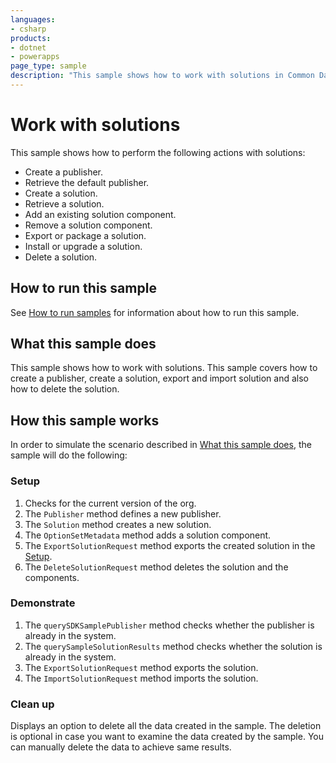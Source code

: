 ```yaml
---
languages:
- csharp
products:
- dotnet
- powerapps
page_type: sample
description: "This sample shows how to work with solutions in Common Data Service. [SOAP]"
---
```


# Work with solutions

This sample shows how to perform the following actions with solutions:

- Create a publisher.
- Retrieve the default publisher.
- Create a solution.
- Retrieve a solution.
- Add an existing solution component.
- Remove a solution component.
- Export or package a solution.
- Install or upgrade a solution.
- Delete a solution.

## How to run this sample

See [How to run samples](https://github.com/microsoft/PowerApps-Samples/blob/master/cds/README.md) for information about how to run this sample.

## What this sample does

This sample shows how to work with solutions. This sample covers how to create a publisher, create a solution, export and import solution and also how to delete the solution.

## How this sample works

In order to simulate the scenario described in [What this sample does](#what-this-sample-does), the sample will do the following:

### Setup

1. Checks for the current version of the org.
1. The `Publisher` method defines a new publisher. 
1. The `Solution` method creates a new solution.
1. The `OptionSetMetadata` method adds a solution component.
1. The `ExportSolutionRequest` method exports the created solution in the [Setup](#setup).
1. The `DeleteSolutionRequest` method deletes the solution and the components.

### Demonstrate

1. The `querySDKSamplePublisher` method checks whether the publisher is already in the system.
1. The `querySampleSolutionResults` method checks whether the solution is already in the system.
1. The `ExportSolutionRequest` method exports the solution.
1. The `ImportSolutionRequest` method imports the solution.

### Clean up

Displays an option to delete all the data created in the sample. The deletion is optional in case you want to examine the data created by the sample. You can manually delete the data to achieve same results.
